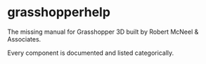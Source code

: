 # grasshopperhelp
The missing manual for Grasshopper 3D built by Robert McNeel & Associates.

Every component is documented and listed categorically.
